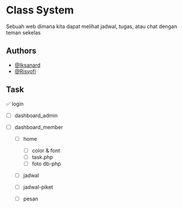 # Class System

Sebuah web dimana kita dapat melihat jadwal, tugas, atau chat dengan teman sekelas

## Authors

- [@Iksanard](https://www.github.com/Iksanard)
- [@Risyofi](https://www.github.com/Risyofi)

## Task

:white_check_mark: login

- [ ] dashboard_admin
      
- [ ] dashboard_member
  - [ ] home
    - [ ] color & font
    - [ ] task.php
    - [ ] foto db-php
          
  - [ ] jadwal
        
  - [ ] jadwal-piket
        
  - [ ] pesan










